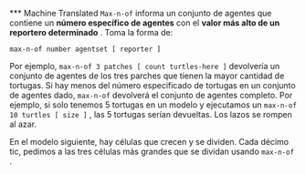 ﻿*** Machine Translated
`Max-n-of` informa un conjunto de agentes que contiene un **número específico de agentes** con el **valor más alto de un reportero determinado** . Toma la forma de:

```max-n-of number agentset [ reporter ]```

Por ejemplo, `max-n-of 3 patches [ count turtles-here ]` devolvería un conjunto de agentes de los tres parches que tienen la mayor cantidad de tortugas. Si hay menos del número especificado de tortugas en un conjunto de agentes dado, `max-n-of` devolverá el conjunto de agentes completo. Por ejemplo, si solo tenemos 5 tortugas en un modelo y ejecutamos un `max-n-of 10 turtles [ size ]` , las 5 tortugas serían devueltas. Los lazos se rompen al azar.

En el modelo siguiente, hay células que crecen y se dividen. Cada décimo tic, pedimos a las tres células más grandes que se dividan usando `max-n-of` .